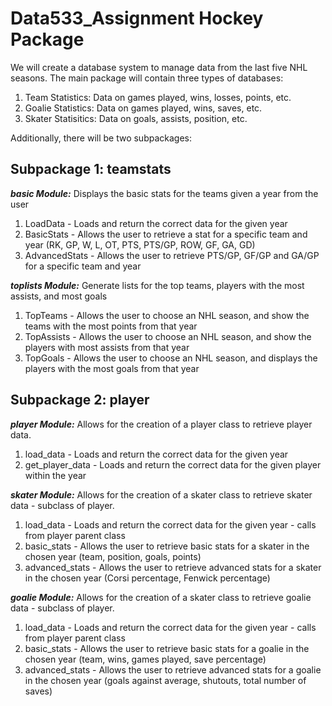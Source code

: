 # Data533_Assignment Hockey Package

We will create a database system to manage data from the last five NHL seasons. The main package will contain three types of databases:
1.	Team Statistics: Data on games played, wins, losses, points, etc.
2.	Goalie Statistics: Data on games played, wins, saves, etc.
3.	Skater Statisitics: Data on goals, assists, position, etc.

Additionally, there will be two subpackages:

## Subpackage 1: teamstats
***basic Module:*** Displays the basic stats for the teams given a year from the user
1. LoadData - Loads and return the correct data for the given year
2. BasicStats - Allows the user to retrieve a stat for a specific team and year (RK, GP, W, L, OT, PTS, PTS/GP, ROW, GF, GA, GD)
3. AdvancedStats - Allows the user to retrieve PTS/GP, GF/GP and GA/GP for a specific team and year

***toplists Module:*** Generate lists for the top teams, players with the most assists, and most goals
1. TopTeams - Allows the user to choose an NHL season, and show the teams with the most points from that year
2. TopAssists - Allows the user to choose an NHL season, and show the players with most assists from that year
3. TopGoals - Allows the user to choose an NHL season, and displays the players with the most goals from that year

## Subpackage 2: player
***player Module:*** Allows for the creation of a player class to retrieve player data.
1. load_data - Loads and return the correct data for the given year
2. get_player_data - Loads and return the correct data for the given player within the year
   
***skater Module:*** Allows for the creation of a skater class to retrieve skater data - subclass of player.
1. load_data - Loads and return the correct data for the given year - calls from player parent class
2. basic_stats - Allows the user to retrieve basic stats for a skater in the chosen year (team, position, goals, points)
3. advanced_stats - Allows the user to retrieve advanced stats for a skater in the chosen year (Corsi percentage, Fenwick percentage)
   
***goalie Module:*** Allows for the creation of a skater class to retrieve goalie data - subclass of player.
1. load_data - Loads and return the correct data for the given year - calls from player parent class
2. basic_stats - Allows the user to retrieve basic stats for a goalie in the chosen year (team, wins, games played, save percentage)
3. advanced_stats - Allows the user to retrieve advanced stats for a goalie in the chosen year (goals against average, shutouts, total number of saves)